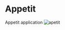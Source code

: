 # Appetit
Appetit application
![apetit](https://user-images.githubusercontent.com/74091619/134942154-270a7a20-91a4-421d-820f-000fe43bf028.png)

